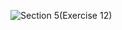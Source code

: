 ![Section 5(Exercise 12)](https://github.com/user-attachments/assets/8b702d8a-1fd3-45ac-97c1-a164d38c35f2)
